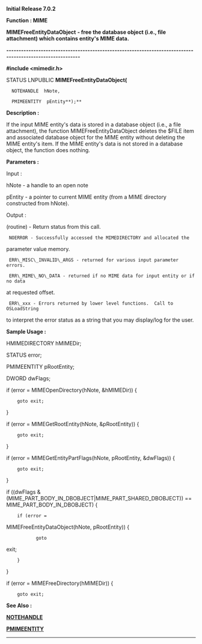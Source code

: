 




<!--
 /\* Font Definitions \*/
 @font-face
 {font-family:Courier;
 panose-1:2 7 4 9 2 2 5 2 4 4;}
@font-face
 {font-family:Helv;
 panose-1:2 11 6 4 2 2 2 3 2 4;}
@font-face
 {font-family:"Cambria Math";
 panose-1:2 4 5 3 5 4 6 3 2 4;}
 /\* Style Definitions \*/
 p.MsoNormal, li.MsoNormal, div.MsoNormal
 {margin-top:0cm;
 margin-right:0cm;
 margin-bottom:8.0pt;
 margin-left:0cm;
 line-height:107%;
 font-size:11.0pt;
 font-family:"Calibri",sans-serif;}
.MsoChpDefault
 {font-size:11.0pt;}
.MsoPapDefault
 {margin-bottom:8.0pt;
 line-height:107%;}
 /\* Page Definitions \*/
 @page WordSection1
 {size:612.0pt 792.0pt;
 margin:72.0pt 72.0pt 72.0pt 72.0pt;}
div.WordSection1
 {page:WordSection1;}
-->




**Initial Release 7.0.2**



**Function : MIME**



**MIMEFreeEntityDataObject** **- free the
database object (i.e., file attachment) which contains entity's MIME data.**


**----------------------------------------------------------------------------------------------------------**



**#include <mimedir.h>**



STATUS
LNPUBLIC **MIMEFreeEntityDataObject(**  

      NOTEHANDLE  hNote,  

      PMIMEENTITY  pEntity**);**



**Description :**



If the input
MIME entity's data is stored in a database object (i.e., a file attachment),
the function MIMEFreeEntityDataObject deletes the $FILE item and associated
database object for the MIME entity without deleting the MIME entity's item. 
If the MIME entity's data is not stored in a database object, the function does
nothing.


 


 


**Parameters :**



Input :  

hNote  -  a handle to an open note  

  

pEntity  -  a pointer to current MIME entity (from a MIME directory constructed
from hNote).  

  




Output :  

(routine)  -  Return status from this call.  

     NOERROR - Successfully accessed the MIMEDIRECTORY and allocated the
parameter value memory.  

     ERR\_MISC\_INVALID\_ARGS - returned for various input parameter errors.  

     ERR\_MIME\_NO\_DATA - returned if no MIME data for input entity or if no data
at requested offset.  

     ERR\_xxx - Errors returned by lower level functions.  Call to OSLoadString
to interpret the error status as a string that you may display/log for the
user.  

  

  

  




 **Sample Usage :**


HMIMEDIRECTORY
hMIMEDir;


STATUS error;


PMIMEENTITY
pRootEntity;


DWORD dwFlags;


 


if (error =
MIMEOpenDirectory(hNote, &hMIMEDir)) {


        goto exit;


}


 


if (error =
MIMEGetRootEntity(hNote, &pRootEntity)) {


        goto exit;


}


 


if (error =
MIMEGetEntityPartFlags(hNote, pRootEntity, &dwFlags)) {


        goto exit;


}


 


if ((dwFlags &
(MIME\_PART\_BODY\_IN\_DBOBJECT|MIME\_PART\_SHARED\_DBOBJECT)) ==
MIME\_PART\_BODY\_IN\_DBOBJECT) {


        if (error =
MIMEFreeEntityDataObject(hNote, pRootEntity)) {


               goto
exit;


        }


}


 


if (error =
MIMEFreeDirectory(hMIMEDir)) {


        goto exit;


 


 **See Also :**


**[NOTEHANDLE](NOTEHANDLE.md)**


**[PMIMEENTITY](PMIMEENTITY.md)**



----------------------------------------------------------------------------------------------------------


 






